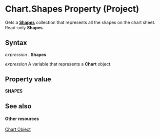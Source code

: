 
# Chart.Shapes Property (Project)
Gets a  **[Shapes](http://msdn.microsoft.com/library/ff8b735a-d0a3-debf-97f1-649dd40eadaf%28Office.15%29.aspx)** collection that represents all the shapes on the chart sheet. Read-only **Shapes**.

## Syntax

 _expression_ . **Shapes**

 _expression_ A variable that represents a **Chart** object.


## Property value

 **SHAPES**


## See also


#### Other resources


[Chart Object](810d4ec1-69d2-c432-b9da-57042b783b85.md)
